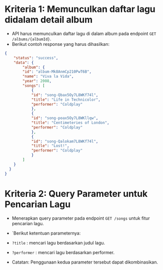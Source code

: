 # Kriteria 1: Memunculkan daftar lagu didalam detail album
- API harus memunculkan daftar lagu di dalam album pada endpoint `GET /albums/{albumId}`. 
- Berikut contoh response yang harus dihasilkan:
```json
{
    "status": "success",
    "data": {
        "album": {
        "id": "album-Mk8AnmCp210PwT6B",
        "name": "Viva la Vida",
        "year": 2008,
        "songs": [
            {
            "id": "song-Qbax5Oy7L8WKf74l",
            "title": "Life in Technicolor",
            "performer": "Coldplay"
            },
            {
            "id": "song-poax5Oy7L8WKllqw",
            "title": "Centimeteries of London",
            "performer": "Coldplay"
            },
            {
            "id": "song-Qalokam7L8WKf74l",
            "title": "Lost!",
            "performer": "Coldplay"
            }
        ]
    }
  }
}
```

# Kriteria 2: Query Parameter untuk Pencarian Lagu

- Menerapkan query parameter pada endpoint `GET /songs` untuk fitur pencarian lagu. 
- `Berikut ketentuan parameternya:

- `?title` : mencari lagu berdasarkan judul lagu.
- `?performer` : mencari lagu berdasarkan performer.

- Catatan: Penggunaan kedua parameter tersebut dapat dikombinasikan.